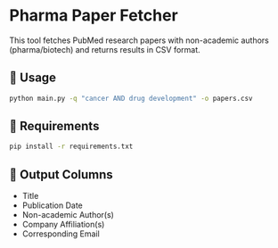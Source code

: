 # Pharma Paper Fetcher

This tool fetches PubMed research papers with non-academic authors (pharma/biotech) and returns results in CSV format.

## 🔧 Usage
```bash
python main.py -q "cancer AND drug development" -o papers.csv
```

## 🧪 Requirements
```bash
pip install -r requirements.txt
```

## 📂 Output Columns
- Title
- Publication Date
- Non-academic Author(s)
- Company Affiliation(s)
- Corresponding Email
